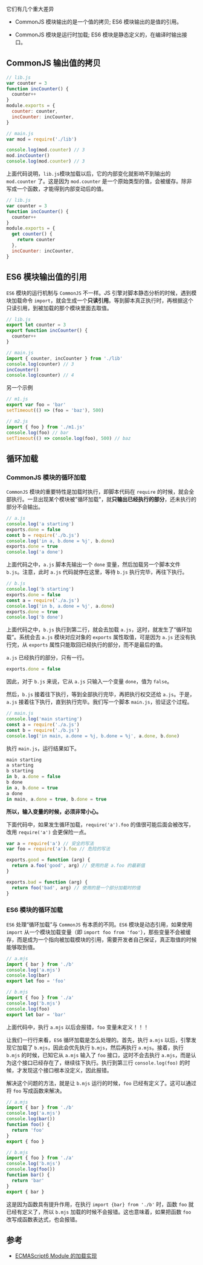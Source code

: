 它们有几个重大差异

- CommonJS 模块输出的是一个值的拷贝; ES6 模块输出的是值的引用。

- CommonJS 模块是运行时加载; ES6 模块是静态定义的，在编译时输出接口。

## CommonJS 输出值的拷贝

```js
// lib.js
var counter = 3
function incCounter() {
  counter++
}
module.exports = {
  counter: counter,
  incCounter: incCounter,
}
```

```js
// main.js
var mod = require('./lib')

console.log(mod.counter) // 3
mod.incCounter()
console.log(mod.counter) // 3
```

上面代码说明，`lib.js`模块加载以后，它的内部变化就影响不到输出的 `mod.counter` 了。这是因为 `mod.counter` 是一个原始类型的值，会被缓存。除非写成一个函数，才能得到内部变动后的值。

```js
// lib.js
var counter = 3
function incCounter() {
  counter++
}
module.exports = {
  get counter() {
    return counter
  },
  incCounter: incCounter,
}
```

## ES6 模块输出值的引用

`ES6` 模块的运行机制与 `CommonJS` 不一样。JS 引擎对脚本静态分析的时候，遇到模块加载命令 `import`，就会生成一个**只读引用**。等到脚本真正执行时，再根据这个只读引用，到被加载的那个模块里面去取值。

```js
// lib.js
export let counter = 3
export function incCounter() {
  counter++
}
```

```js
// main.js
import { counter, incCounter } from './lib'
console.log(counter) // 3
incCounter()
console.log(counter) // 4
```

另一个示例

```js
// m1.js
export var foo = 'bar'
setTimeout(() => (foo = 'baz'), 500)
```

```js
// m2.js
import { foo } from './m1.js'
console.log(foo) // bar
setTimeout(() => console.log(foo), 500) // baz
```

## 循环加载

### CommonJS 模块的循环加载

`CommonJS` 模块的重要特性是加载时执行，即脚本代码在 `require` 的时候，就会全部执行。一旦出现某个模块被"循环加载"，就**只输出已经执行的部分**，还未执行的部分不会输出。

```js
// a.js
console.log('a starting')
exports.done = false
const b = require('./b.js')
console.log('in a, b.done = %j', b.done)
exports.done = true
console.log('a done')
```

上面代码之中，`a.js` 脚本先输出一个 `done` 变量，然后加载另一个脚本文件 `b.js`。注意，此时 `a.js` 代码就停在这里，等待 `b.js` 执行完毕，再往下执行。

```js
// b.js
console.log('b starting')
exports.done = false
const a = require('./a.js')
console.log('in b, a.done = %j', a.done)
exports.done = true
console.log('b done')
```

上面代码之中，`b.js` 执行到第二行，就会去加载 `a.js`，这时，就发生了“循环加载”。系统会去 `a.js` 模块对应对象的 `exports` 属性取值，可是因为 `a.js` 还没有执行完，从 `exports` 属性只能取回已经执行的部分，而不是最后的值。

`a.js` 已经执行的部分，只有一行。

```js
exports.done = false
```

因此，对于 `b.js` 来说，它从 `a.js` 只输入一个变量 `done`，值为 `false`。

然后，`b.js` 接着往下执行，等到全部执行完毕，再把执行权交还给 `a.js`。于是，`a.js` 接着往下执行，直到执行完毕。我们写一个脚本 `main.js`，验证这个过程。

```js
// main.js
console.log('main starting')
const a = require('./a.js')
const b = require('./b.js')
console.log('in main, a.done = %j, b.done = %j', a.done, b.done)
```

执行 `main.js`，运行结果如下。

```js
main starting
a starting
b starting
in b, a.done = false
b done
in a, b.done = true
a done
in main, a.done = true, b.done = true
```

**所以，输入变量的时候，必须非常小心。**

下面代码中，如果发生循环加载，`require('a').foo` 的值很可能后面会被改写，改用 `require('a')` 会更保险一点。

```js
var a = require('a') // 安全的写法
var foo = require('a').foo // 危险的写法

exports.good = function (arg) {
  return a.foo('good', arg) // 使用的是 a.foo 的最新值
}

exports.bad = function (arg) {
  return foo('bad', arg) // 使用的是一个部分加载时的值
}
```

### ES6 模块的循环加载

`ES6` 处理“循环加载”与 `CommonJS` 有本质的不同。`ES6` 模块是动态引用，如果使用 `import` 从一个模块加载变量（即 `import foo from 'foo'`），那些变量不会被缓存，而是成为一个指向被加载模块的引用，需要开发者自己保证，真正取值的时候能够取到值。

```js
// a.mjs
import { bar } from './b'
console.log('a.mjs')
console.log(bar)
export let foo = 'foo'
```

```js
// b.mjs
import { foo } from './a'
console.log('b.mjs')
console.log(foo)
export let bar = 'bar'
```

上面代码中，执行 `a.mjs` 以后会报错，`foo` 变量未定义！！！

让我们一行行来看，`ES6` 循环加载是怎么处理的。首先，执行 `a.mjs` 以后，引擎发现它加载了 `b.mjs`，因此会优先执行 `b.mjs`，然后再执行 `a.mjs`。接着，执行 `b.mjs` 的时候，已知它从 `a.mjs` 输入了 `foo` 接口，这时不会去执行 `a.mjs`，而是认为这个接口已经存在了，继续往下执行。执行到第三行 `console.log(foo)` 的时候，才发现这个接口根本没定义，因此报错。

解决这个问题的方法，就是让 `b.mjs` 运行的时候，`foo` 已经有定义了。这可以通过将 `foo` 写成函数来解决。

```js
// a.mjs
import { bar } from './b'
console.log('a.mjs')
console.log(bar())
function foo() {
  return 'foo'
}
export { foo }
```

```js
// b.mjs
import { foo } from './a'
console.log('b.mjs')
console.log(foo())
function bar() {
  return 'bar'
}
export { bar }
```

这是因为函数具有提升作用，在执行 `import {bar} from './b'` 时，函数 `foo` 就已经有定义了，所以 `b.mjs` 加载的时候不会报错。这也意味着，如果把函数 `foo` 改写成函数表达式，也会报错。

## 参考

- [ECMAScript6 Module 的加载实现](https://es6.ruanyifeng.com/#docs/module-loader)
